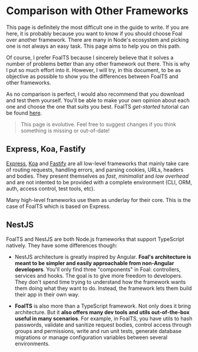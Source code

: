 # Comparison with Other Frameworks

This page is definitely the most difficult one in the guide to write. If you are here, it is probably because you want to know if you should choose Foal over another framework. There are many in Node's ecosystem and picking one is not always an easy task. This page aims to help you on this path.

Of course, I prefer FoalTS because I sincerely believe that it solves a number of problems better than any other framework out there. This is why I put so much effort into it. However, I will try, in this document, to be as objective as possible to show you the differences between FoalTS and other frameworks.

As no comparison is perfect, I would also recommend that you download and test them yourself. You'll be able to make your own opinion about each one and choose the one that suits you best. FoalTS *get-started* tutorial can be found [here](./tutorials/simple-todo-list/1-installation.md).

> This page is evolutive. Feel free to suggest changes if you think something is missing or out-of-date!

## Express, Koa, Fastify

[Express](https://expressjs.com/), [Koa](https://koajs.com/) and [Fastify](https://www.fastify.io/) are all low-level frameworks that mainly take care of routing requests, handling errors, and parsing cookies, URLs, headers and bodies. They present themselves as *fast*, *minimalist* and *low overhead* and are not intented to be provided with a complete environment (CLI, ORM, auth, access control, test tools, etc).

Many high-level frameworks use them as underlay for their core. This is the case of FoalTS which is based on Express.

## NestJS

FoalTS and NestJS are both Node.js frameworks that support TypeScript natively. They have some differences though:

- NestJS architecture is greatly inspired by Angular. **Foal's architecture is meant to be simpler and easily approachable from non-Angular developers**. You'll only find three "components" in Foal: controllers, services and hooks. The goal is to give more freedom to developers. They don't spend time trying to understand how the framework wants them doing what they want to do. Instead, the framework lets them build their app in their own way.

- **FoalTS** is also more than a TypeScript framework. Not only does it bring architecture. But it **also offers many dev tools and utils out-of-the-box useful in many scenarios**. For example, in FoalTS, you have utils to hash passwords, validate and sanitize request bodies, control access through groups and permissions, write and run unit tests, generate database migrations or manage configuration variables between several environments.
